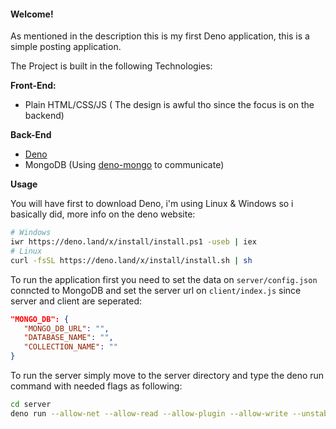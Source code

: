 #### Welcome!

As mentioned in the description this is my first Deno application, this is a simple posting application.

The Project is built in the following Technologies:

**Front-End:**
* Plain HTML/CSS/JS ( The design is awful tho since the focus is on the backend)

**Back-End**
* [Deno](https://deno.land/)
* MongoDB (Using [deno-mongo](https://github.com/manyuanrong/deno_mongo) to communicate)

**Usage**

You will have first to download Deno, i'm using Linux & Windows so i basically did, more info on the deno website:

```sh
# Windows
iwr https://deno.land/x/install/install.ps1 -useb | iex
# Linux 
curl -fsSL https://deno.land/x/install/install.sh | sh
```

To run the application first you need to set the data on `server/config.json` conncted to MongoDB and set the server url on `client/index.js` since server and client are seperated:

```json
"MONGO_DB": {
   "MONGO_DB_URL": "",
   "DATABASE_NAME": "",
   "COLLECTION_NAME": ""
}
```

To run the server simply move to the server directory and type the deno run command with needed flags as following:

```sh
cd server 
deno run --allow-net --allow-read --allow-plugin --allow-write --unstable index.ts
```